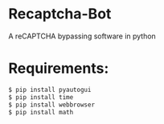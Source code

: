 # Recaptcha-Bot
A reCAPTCHA bypassing software in python 

# Requirements:

```bash
$ pip install pyautogui
$ pip install time
$ pip install webbrowser
$ pip install math
